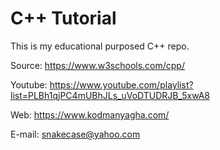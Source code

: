 # C++ Tutorial

This is my educational purposed C++ repo.

Source: https://www.w3schools.com/cpp/

Youtube: https://www.youtube.com/playlist?list=PLBh1qjPC4mUBhJLs_uVoDTUDRJB_5xwA8

Web: https://www.kodmanyagha.com/

E-mail: snakecase@yahoo.com
